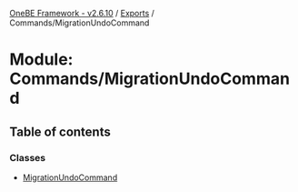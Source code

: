 [OneBE Framework - v2.6.10](../README.md) / [Exports](../modules.md) / Commands/MigrationUndoCommand

# Module: Commands/MigrationUndoCommand

## Table of contents

### Classes

- [MigrationUndoCommand](../classes/Commands_MigrationUndoCommand.MigrationUndoCommand.md)
